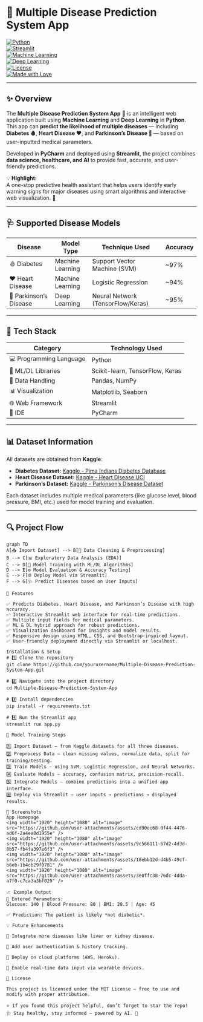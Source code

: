 <!-- TITLE & BADGES -->
# 🧠 Multiple Disease Prediction System App  

[![Python](https://img.shields.io/badge/Python-3.8+-blue?logo=python)](https://www.python.org/)  
[![Streamlit](https://img.shields.io/badge/Streamlit-WebApp-ff4b4b?logo=streamlit)](https://streamlit.io/)  
[![Machine Learning](https://img.shields.io/badge/Machine%20Learning-Enabled-brightgreen?logo=scikitlearn)](https://scikit-learn.org/)  
[![Deep Learning](https://img.shields.io/badge/Deep%20Learning-Integrated-orange?logo=tensorflow)](https://tensorflow.org/)  
[![License](https://img.shields.io/badge/License-MIT-green)](LICENSE)  
[![Made with Love](https://img.shields.io/badge/Made%20with-❤️-red)](#)  

---

## ✨ Overview  

The **Multiple Disease Prediction System App** 🧬 is an intelligent web application built using **Machine Learning** and **Deep Learning** in **Python**.  
This app can **predict the likelihood of multiple diseases** — including **Diabetes 🩸**, **Heart Disease ❤️**, and **Parkinson’s Disease 🧠** — based on user-inputted medical parameters.  

Developed in **PyCharm** and deployed using **Streamlit**, the project combines **data science, healthcare, and AI** to provide fast, accurate, and user-friendly predictions.  

💡 **Highlight:**  
A one-stop predictive health assistant that helps users identify early warning signs for major diseases using smart algorithms and interactive web visualization. 🚀  

---

## 🩺 Supported Disease Models  

| Disease | Model Type | Technique Used | Accuracy |
|----------|-------------|----------------|-----------|
| 🩸 Diabetes | Machine Learning | Support Vector Machine (SVM) | ~97% |
| ❤️ Heart Disease | Machine Learning | Logistic Regression | ~94% |
| 🧠 Parkinson’s Disease | Deep Learning | Neural Network (TensorFlow/Keras) | ~95% |

---

## 🧱 Tech Stack  

| Category | Technology Used |
|-----------|-----------------|
| 💻 Programming Language | Python |
| 🧠 ML/DL Libraries | Scikit-learn, TensorFlow, Keras |
| 🧮 Data Handling | Pandas, NumPy |
| 📊 Visualization | Matplotlib, Seaborn |
| 🌐 Web Framework | Streamlit |
| 🧰 IDE | PyCharm |

---

## 📊 Dataset Information  

All datasets are obtained from **Kaggle**:  
- **Diabetes Dataset:** [Kaggle - Pima Indians Diabetes Database](https://www.kaggle.com/datasets/uciml/pima-indians-diabetes-database)  
- **Heart Disease Dataset:** [Kaggle - Heart Disease UCI](https://www.kaggle.com/datasets/ronitf/heart-disease-uci)  
- **Parkinson’s Dataset:** [Kaggle - Parkinson’s Disease Dataset](https://www.kaggle.com/datasets/debasisdotcom/parkinsons-disease-dataset)  

Each dataset includes multiple medical parameters (like glucose level, blood pressure, BMI, etc.) used for model training and evaluation.  

---

## 🔍 Project Flow  

```mermaid
graph TD
A[📥 Import Dataset] --> B[🧹 Data Cleaning & Preprocessing]
B --> C[📊 Exploratory Data Analysis (EDA)]
C --> D[🧠 Model Training with ML/DL Algorithms]
D --> E[⚙️ Model Evaluation & Accuracy Testing]
E --> F[🌐 Deploy Model via Streamlit]
F --> G[🩺 Predict Diseases based on User Inputs]

🚀 Features

✅ Predicts Diabetes, Heart Disease, and Parkinson’s Disease with high accuracy.
✅ Interactive Streamlit web interface for real-time predictions.
✅ Multiple input fields for medical parameters.
✅ ML & DL hybrid approach for robust predictions.
✅ Visualization dashboard for insights and model results.
✅ Responsive design using HTML, CSS, and Bootstrap-inspired layout.
✅ User-friendly deployment directly via Streamlit or localhost.

Installation & Setup
# 1️⃣ Clone the repository
git clone https://github.com/yourusername/Multiple-Disease-Prediction-System-App.git

# 2️⃣ Navigate into the project directory
cd Multiple-Disease-Prediction-System-App

# 3️⃣ Install dependencies
pip install -r requirements.txt

# 4️⃣ Run the Streamlit app
streamlit run app.py

🧠 Model Training Steps

1️⃣ Import Dataset — from Kaggle datasets for all three diseases.
2️⃣ Preprocess Data — clean missing values, normalize data, split for training/testing.
3️⃣ Train Models — using SVM, Logistic Regression, and Neural Networks.
4️⃣ Evaluate Models — accuracy, confusion matrix, precision-recall.
5️⃣ Integrate Models — combine predictions into a unified app interface.
6️⃣ Deploy via Streamlit — user inputs → predictions → displayed results.

📸 Screenshots
App Homepage
<img width="1920" height="1080" alt="image" src="https://github.com/user-attachments/assets/cd90ec68-0f44-4476-ad6f-2a4ea8d1955e" />
<img width="1920" height="1080" alt="image" src="https://github.com/user-attachments/assets/9c566111-67d2-4d3d-8b57-fb4fa397e6f3" />
<img width="1920" height="1080" alt="image" src="https://github.com/user-attachments/assets/18ebb12d-d4b5-49cf-b6eb-1b4cb29f0781" />
<img width="1920" height="1080" alt="image" src="https://github.com/user-attachments/assets/3e0ffc38-76dc-4dda-a7f0-c7ca3a3bf029" />

📈 Example Output
🔹 Entered Parameters:
Glucose: 140 | Blood Pressure: 80 | BMI: 28.5 | Age: 45

✅ Prediction: The patient is likely *not diabetic*.

💡 Future Enhancements

🔹 Integrate more diseases like liver or kidney disease.

🔹 Add user authentication & history tracking.

🔹 Deploy on cloud platforms (AWS, Heroku).

🔹 Enable real-time data input via wearable devices.

📜 License

This project is licensed under the MIT License — free to use and modify with proper attribution.

⭐ If you found this project helpful, don’t forget to star the repo!
🩺 Stay healthy, stay informed — powered by AI. 🤖
